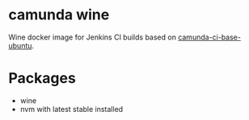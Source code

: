 # camunda wine

Wine docker image for Jenkins CI builds based on [camunda-ci-base-ubuntu][].

# Packages
  - wine
  - nvm with latest stable installed

[camunda-ci-base-ubuntu]: https://github.com/camunda-ci/camunda-docker-ci-base-ubuntu
